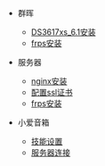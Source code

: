 - 群晖

  - [DS3617xs_6.1安装](synology/install_6_1.md)
  - [frps安装](synology/install_frp.md)
 
- 服务器

  - [nginx安装](server/install_nginx.md)
  - [配置ssl证书](server/ssl.md)
  - [frps安装](synology/install_frp.md)

- 小爱音箱

  - [技能设置](xiaoai/skills.md)
  - [服务器连接](xiaoai/server.md)


